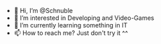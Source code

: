 - 👋 Hi, I’m @Schnuble
- 👀 I’m interested in Developing and Video-Games
- 🌱 I’m currently learning something in IT
- 📫 How to reach me? Just don't try it ^^
